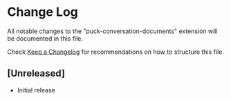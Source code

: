 # Change Log

All notable changes to the "puck-conversation-documents" extension will be documented in this file.

Check [Keep a Changelog](http://keepachangelog.com/) for recommendations on how to structure this file.

## [Unreleased]

- Initial release